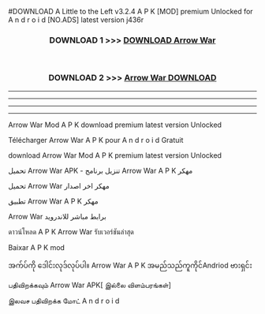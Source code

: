 #DOWNLOAD A Little to the Left v3.2.4 A P K [MOD] premium Unlocked for A n d r o i d [NO.ADS] latest version j436r 



<div align="center">

<h3>DOWNLOAD 1 >>> <a href="https://downloadmod1.web.app/?judul=Arrow War ">DOWNLOAD Arrow War </a></h3><br>

<h3>DOWNLOAD 2 >>> <a href="https://downloadmod1.web.app/?judul=Arrow War ">Arrow War  DOWNLOAD </a></h3>

</div>


----------------------------------------------------------

----------------------------------------------------------

----------------------------------------------------------

----------------------------------------------------------


Arrow War  Mod A P K download premium latest version Unlocked

Télécharger Arrow War  A P K pour A n d r o i d Gratuit

download Arrow War  Mod A P K premium latest version Unlocked

تحميل Arrow War  APK - تنزيل برنامج Arrow War  A P K مهكر

تحميل Arrow War  مهكر اخر اصدار

تطبيق Arrow War  A P K مهكر

Arrow War  برابط مباشر للاندرويد

ดาวน์โหลด A P K Arrow War  รับเวอร์ชันล่าสุด

Baixar A P K mod

အက်ပ်ကို ဒေါင်းလုဒ်လုပ်ပါ။ Arrow War  A P K အမည်သည်ကူကိုင်Andriod ဗားရှင်း

பதிவிறக்கவும் Arrow War  APK[ இல்லை விளம்பரங்கள்] 
 
இலவச பதிவிறக்க மோட் A n d r o i d



